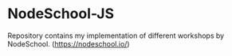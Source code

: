 # NodeSchool-JS
 
Repository contains my implementation of different workshops by NodeSchool. (https://nodeschool.io/)